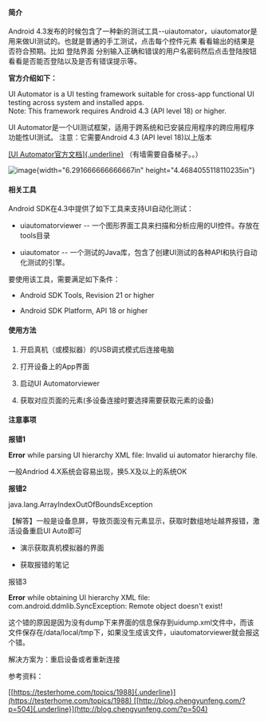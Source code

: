#### 简介

Android
4.3发布的时候包含了一种新的测试工具--uiautomator，uiautomator是用来做UI测试的。也就是普通的手工测试，点击每个控件元素
看看输出的结果是否符合预期。比如 登陆界面
分别输入正确和错误的用户名密码然后点击登陆按钮看看是否能否登陆以及是否有错误提示等。

**官方介绍如下：**

UI Automator is a UI testing framework suitable for cross-app functional
UI testing across system and installed apps.\
Note: This framework requires Android 4.3 (API level 18) or higher.

UI
Automator是一个UI测试框架，适用于跨系统和已安装应用程序的跨应用程序功能性UI测试。
注意：它需要Android 4.3 (API level 18)以上版本

[[UI
Automator官方文档]{.underline}](https://developer.android.com/training/testing/ui-automator) （有墙需要自备梯子。。）

![image](media/image1.png){width="6.291666666666667in"
height="4.4684055118110235in"}

#### 相关工具

Android SDK在4.3中提供了如下工具来支持UI自动化测试：

-   uiautomatorviewer --
    一个图形界面工具来扫描和分析应用的UI控件。存放在tools目录

-   uiautomator --
    一个测试的Java库，包含了创建UI测试的各种API和执行自动化测试的引擎。

要使用该工具，需要满足如下条件：

-   Android SDK Tools, Revision 21 or higher

-   Android SDK Platform, API 18 or higher

#### 使用方法

1.  开启真机（或模拟器）的USB调式模式后连接电脑

2.  打开设备上的App界面

3.  启动UI Automatorviewer

4.  获取对应页面的元素(多设备连接时要选择需要获取元素的设备)

#### 注意事项

**报错1**

**Error** while parsing UI hierarchy XML file: Invalid ui automator
hierarchy file.

一般Andriod 4.X系统会容易出现，换5.X及以上的系统OK

**报错2**

java.lang.ArrayIndexOutOfBoundsException

【解答】一般是设备息屏，导致页面没有元素显示，获取时数组地址越界报错，激活设备重启UI
Auto即可

-   演示获取真机模拟器的界面

-   获取报错的笔记

报错3

**Error** while obtaining UI hierarchy XML file:
com.android.ddmlib.SyncException: Remote object doesn\'t exist!

这个错的原因是因为没有dump下来界面的信息保存到uidump.xml文件中，而该文件保存在/data/local/tmp下，如果没生成该文件，uiautomatorviewer就会报这个错。

解决方案为：重启设备或者重新连接

参考资料：

[[https://testerhome.com/topics/1988]{.underline}](https://testerhome.com/topics/1988) [[http://blog.chengyunfeng.com/?p=504]{.underline}](http://blog.chengyunfeng.com/?p=504)
